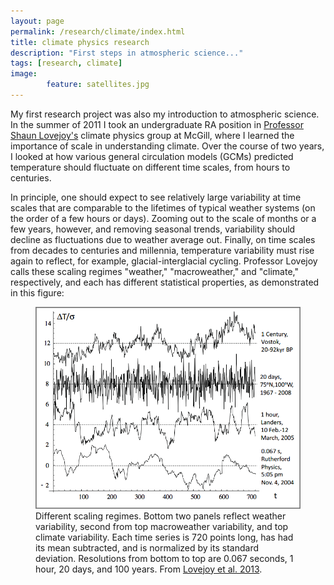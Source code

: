 ```yaml
---
layout: page
permalink: /research/climate/index.html
title: climate physics research
description: "First steps in atmospheric science..."
tags: [research, climate]
image: 
        feature: satellites.jpg
---
```


My first research project was also my introduction to atmospheric science. In the summer of 2011 I took an undergraduate RA position in [Professor Shaun Lovejoy's](http://www.physics.mcgill.ca/~gang/Lovejoy.htm) climate physics group at McGill, where I learned the importance of scale in understanding climate. Over the course of two years, I looked at how various general circulation models (GCMs) predicted temperature should fluctuate on different time scales, from hours to centuries. 

In principle, one should expect to see relatively large variability at time scales that are comparable to the lifetimes of typical weather systems (on the order of a few hours or days). Zooming out to the scale of months or a few years, however, and removing seasonal trends, variability should decline as fluctuations due to weather average out. Finally, on time scales from decades to centuries and millennia, temperature variability must rise again to reflect, for example, glacial-interglacial cycling. Professor Lovejoy calls these scaling regimes "weather," "macroweather," and "climate," respectively, and each has different statistical properties, as demonstrated in this figure:

<figure>
	<img src="/images/macroweather.png">
	<figcaption>Different scaling regimes. Bottom two panels reflect weather variability, second from top macroweather variability, and top climate variability. Each time series is 720 points long, has had its mean subtracted, and is normalized by its standard deviation. Resolutions from bottom to top are 0.067 seconds, 1 hour, 20 days, and 100 years. From <a href="http://www.earth-syst-dynam.net/4/439/2013/esd-4-439-2013.html">Lovejoy et al. 2013</a>.</figcaption>
</figure>
